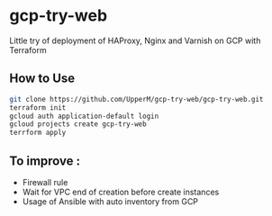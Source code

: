 # gcp-try-web

Little try of deployment of HAProxy, Nginx and Varnish on GCP with Terraform

## How to Use

```sh
git clone https://github.com/UpperM/gcp-try-web/gcp-try-web.git
terraform init
gcloud auth application-default login
gcloud projects create gcp-try-web
terrform apply
```
## To improve :

* Firewall rule
* Wait for VPC end of creation before create instances
* Usage of Ansible with auto inventory from GCP
